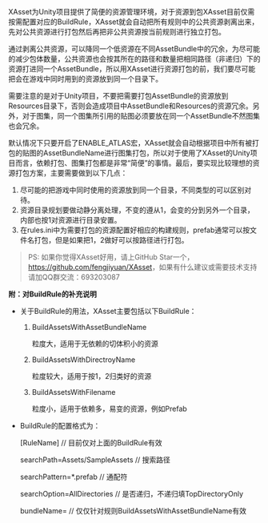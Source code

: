 XAsset为Unity项目提供了简便的资源管理环境，对于资源到包XAsset目前仅需按需配置对应的BuildRule，XAsset就会自动把所有规则中的公共资源剥离出来，先对公共资源进行打包然后再把非公共资源按当前规则进行独立打包。

通过剥离公共资源，可以降同一个低资源在不同AssetBundle中的冗余，为尽可能的减少包体数量，公共资源也会按其所在的路径和数量把相同路径（非递归）下的资源打进同一个AssetBundle，所以用XAsset进行资源打包的前，我们要尽可能把会在游戏中同时用到的资源放到同一个目录下。

需要注意的是对于Unity项目，不要把需要打包AssetBundle的资源放到Resources目录下，否则会造成项目中AssetBundle和Resources的资源冗余。另外，对于图集，同一个图集所引用的贴图必须要放在同一个AssetBundle不然图集也会冗余。

默认情况下只要开启了ENABLE_ATLAS宏，XAsset就会自动根据项目中所有被打包的贴图的AssetBundleName进行图集打包，所以对于使用了XAsset的Unity项目而言，依赖打包、图集打包都是非常“简便”的事情。最后，要实现比较理想的资源打包方案，主要需要做到以下几点：

1. 尽可能的把游戏中同时使用的资源放到同一个目录，不同类型的可以区别对待。
2. 资源目录规划要做动静分离处理，不变的遵从1，会变的分到另外一个目录，内部也按1对资源进行目录安置。
3. 在rules.ini中为需要打包的资源配置好相应的构建规则，prefab通常可以按文件名打包，但是如果把1，2做好可以按路径进行打包。

> PS: 如果你觉得XAsset好用，请上GitHub Star一个，<https://github.com/fengjiyuan/XAsset>，如果有什么建议或需要技术支持请加QQ群交流：693203087

**附：对BuildRule的补充说明**

- 关于BuildRule的用法，XAsset主要包括以下BuildRule：

  1. BuildAssetsWithAssetBundleName

     粒度大，适用于无依赖的切体积小的资源

  2. BuildAssetsWithDirectroyName

     粒度较大，适用于按1，2归类好的资源

  3. BuildAssetsWithFilename 

     粒度小，适用于依赖多，易变的资源，例如Prefab


- BuildRule的配置格式为：

  [RuleName]                                        // 目前仅对上面的BuildRule有效

  searchPath=Assets/SampleAssets // 搜索路径

  searchPattern=*.prefab                   // 通配符

  searchOption=AllDirectories           // 是否递归，不递归填TopDirectoryOnly

  bundleName=                                    // 仅仅针对规则BuildAssetsWithAssetBundleName有效